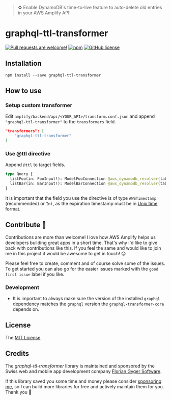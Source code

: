 > ♻ Enable DynamoDB's time-to-live feature to auto-delete old entries in your AWS Amplify API!

# graphql-ttl-transformer

[![Pull requests are welcome!](https://img.shields.io/badge/PRs-welcome-brightgreen)](#contribute-)
[![npm](https://img.shields.io/npm/v/graphql-ttl-transformer)](https://www.npmjs.com/package/graphql-ttl-transformer)
[![GitHub license](https://img.shields.io/github/license/flogy/graphql-ttl-transformer)](https://github.com/flogy/graphql-ttl-transformer/blob/master/LICENSE)

## Installation

`npm install --save graphql-ttl-transformer`

## How to use

### Setup custom transformer

Edit `amplify/backend/api/<YOUR_API>/transform.conf.json` and append `"graphql-ttl-transformer"` to the `transformers` field.

```json
"transformers": [
    "graphql-ttl-transformer"
]
```

### Use @ttl directive

Append `@ttl` to target fields.

```graphql
type Query {
  listFoo(in: FooInput!): ModelFooConnection @aws_dynamodb_resolver(table: "Foo")
  listBar(in: BarInput!): ModelBarConnection @aws_dynamodb_resolver(table: "Bar", template: {request: "Query.listBar.req.vtl", response: "Query.listBar.res.vtl"})
}
```

It is important that the field you use the directive is of type `AWSTimestamp` (recommended) or `Int`, as the expiration timestamp must be in [Unix time](https://en.wikipedia.org/wiki/Unix_time) format.

## Contribute 🦸

Contributions are more than welcome! I love how AWS Amplify helps us developers building great apps in a short time. That's why I'd like to give back with contributions like this. If you feel the same and would like to join me in this project it would be awesome to get in touch! 😊

Please feel free to create, comment and of course solve some of the issues. To get started you can also go for the easier issues marked with the `good first issue` label if you like.

### Development

- It is important to always make sure the version of the installed `graphql` dependency matches the `graphql` version the `graphql-transformer-core` depends on.

## License

The [MIT License](LICENSE)

## Credits

The _graphql-ttl-transformer_ library is maintained and sponsored by the Swiss web and mobile app development company [Florian Gyger Software](https://floriangyger.ch).

If this library saved you some time and money please consider [sponsoring me](https://github.com/sponsors/flogy), so I can build more libraries for free and actively maintain them for you. Thank you 🙏
